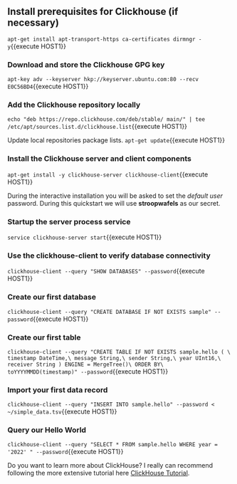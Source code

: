 ## Install prerequisites for Clickhouse (if necessary)

`apt-get install apt-transport-https ca-certificates dirmngr -y`{{execute HOST1}}

### Download and store the Clickhouse GPG key

`apt-key adv --keyserver hkp://keyserver.ubuntu.com:80 --recv E0C56BD4`{{execute HOST1}}

### Add the Clickhouse repository locally

`echo "deb https://repo.clickhouse.com/deb/stable/ main/" | tee /etc/apt/sources.list.d/clickhouse.list`{{execute HOST1}}

Update local repositories package lists.
`apt-get update`{{execute HOST1}}

### Install the Clickhouse server and  client components

`apt-get install -y clickhouse-server clickhouse-client`{{execute HOST1}}

During the interactive installation you will be asked to set the *default user* password. During this quickstart we will use **stroopwafels** as our secret.

### Startup the server process service
`service clickhouse-server start`{{execute HOST1}}

### Use the clickhouse-client to verify database connectivity
`clickhouse-client --query "SHOW DATABASES" --password`{{execute HOST1}}

### Create our first database
`clickhouse-client --query "CREATE DATABASE IF NOT EXISTS sample" --password`{{execute HOST1}}

### Create our first table
`clickhouse-client --query "CREATE TABLE IF NOT EXISTS sample.hello ( \
    timestamp DateTime,\
    message String,\
    sender String,\
    year UInt16,\
    receiver String
) ENGINE = MergeTree()\
ORDER BY\
    toYYYYMMDD(timestamp)" --password`{{execute HOST1}}

### Import your first data record 
`clickhouse-client --query "INSERT INTO sample.hello" --password < ~/simple_data.tsv`{{execute HOST1}}

### Query our Hello World
`clickhouse-client --query "SELECT * FROM sample.hello WHERE year = '2022'
" --password`{{execute HOST1}}


Do you want to learn more about ClickHouse? I really can recommend following the more extensive tutorial here [ClickHouse Tutorial](https://clickhouse.com/docs/en/getting-started/tutorial/).

